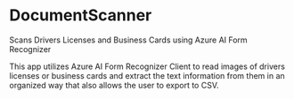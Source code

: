 # DocumentScanner
Scans Drivers Licenses and Business Cards using Azure AI Form Recognizer


This app utilizes Azure AI Form Recognizer Client to read images of drivers licenses or business cards and extract the text information from them in an organized way that also allows the user to export to CSV.
